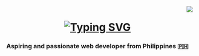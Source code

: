 <img align="right" src ='"https://visitor-badge.laobi.icu/badge?page_id=jamlmao.visitor-badge&left_color=%2914281D&right_color=%29355834"'/>

<h1 align="center" >
 <a href="https://git.io/typing-svg">
   <img align="center" src="https://readme-typing-svg.demolab.com?font=Roboto+Condensed&size=35&center=true&v-Center=true&pause=1000&color=4E9C71&width=500&height=70&lines=%F0%9F%91%8B+hello world!;Jam+is+here+%F0%9F%98%84" alt="Typing SVG" />
 </a>
</h1>

<h3 align = "center"> Aspiring and passionate web developer from Philippines 🇵🇭 </h3>

